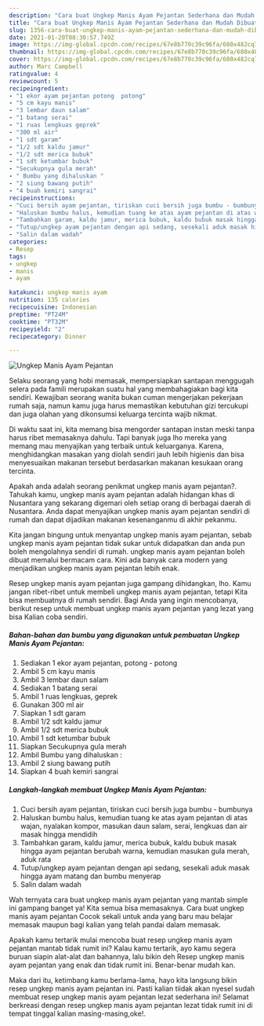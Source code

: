 ```yaml
---
description: "Cara buat Ungkep Manis Ayam Pejantan Sederhana dan Mudah Dibuat"
title: "Cara buat Ungkep Manis Ayam Pejantan Sederhana dan Mudah Dibuat"
slug: 1356-cara-buat-ungkep-manis-ayam-pejantan-sederhana-dan-mudah-dibuat
date: 2021-01-20T08:30:57.749Z
image: https://img-global.cpcdn.com/recipes/67e8b770c39c96fa/680x482cq70/ungkep-manis-ayam-pejantan-foto-resep-utama.jpg
thumbnail: https://img-global.cpcdn.com/recipes/67e8b770c39c96fa/680x482cq70/ungkep-manis-ayam-pejantan-foto-resep-utama.jpg
cover: https://img-global.cpcdn.com/recipes/67e8b770c39c96fa/680x482cq70/ungkep-manis-ayam-pejantan-foto-resep-utama.jpg
author: Marc Campbell
ratingvalue: 4
reviewcount: 5
recipeingredient:
- "1 ekor ayam pejantan potong  potong"
- "5 cm kayu manis"
- "3 lembar daun salam"
- "1 batang serai"
- "1 ruas lengkuas geprek"
- "300 ml air"
- "1 sdt garam"
- "1/2 sdt kaldu jamur"
- "1/2 sdt merica bubuk"
- "1 sdt ketumbar bubuk"
- "Secukupnya gula merah"
- " Bumbu yang dihaluskan "
- "2 siung bawang putih"
- "4 buah kemiri sangrai"
recipeinstructions:
- "Cuci bersih ayam pejantan, tiriskan cuci bersih juga bumbu - bumbunya"
- "Haluskan bumbu halus, kemudian tuang ke atas ayam pejantan di atas wajan, nyalakan kompor, masukan daun salam, serai, lengkuas dan air masak hingga mendidih"
- "Tambahkan garam, kaldu jamur, merica bubuk, kaldu bubuk masak hingga ayam pejantan berubah warna, kemudian masukan gula merah, aduk rata"
- "Tutup/ungkep ayam pejantan dengan api sedang, sesekali aduk masak hingga ayam matang dan bumbu menyerap"
- "Salin dalam wadah"
categories:
- Resep
tags:
- ungkep
- manis
- ayam

katakunci: ungkep manis ayam 
nutrition: 135 calories
recipecuisine: Indonesian
preptime: "PT24M"
cooktime: "PT32M"
recipeyield: "2"
recipecategory: Dinner

---
```



![Ungkep Manis Ayam Pejantan](https://img-global.cpcdn.com/recipes/67e8b770c39c96fa/680x482cq70/ungkep-manis-ayam-pejantan-foto-resep-utama.jpg)

Selaku seorang yang hobi memasak, mempersiapkan santapan menggugah selera pada famili merupakan suatu hal yang membahagiakan bagi kita sendiri. Kewajiban seorang  wanita bukan cuman mengerjakan pekerjaan rumah saja, namun kamu juga harus memastikan kebutuhan gizi tercukupi dan juga olahan yang dikonsumsi keluarga tercinta wajib nikmat.

Di waktu  saat ini, kita memang bisa mengorder santapan instan meski tanpa harus ribet memasaknya dahulu. Tapi banyak juga lho mereka yang memang mau menyajikan yang terbaik untuk keluarganya. Karena, menghidangkan masakan yang diolah sendiri jauh lebih higienis dan bisa menyesuaikan makanan tersebut berdasarkan makanan kesukaan orang tercinta. 



Apakah anda adalah seorang penikmat ungkep manis ayam pejantan?. Tahukah kamu, ungkep manis ayam pejantan adalah hidangan khas di Nusantara yang sekarang digemari oleh setiap orang di berbagai daerah di Nusantara. Anda dapat menyajikan ungkep manis ayam pejantan sendiri di rumah dan dapat dijadikan makanan kesenanganmu di akhir pekanmu.

Kita jangan bingung untuk menyantap ungkep manis ayam pejantan, sebab ungkep manis ayam pejantan tidak sukar untuk didapatkan dan anda pun boleh mengolahnya sendiri di rumah. ungkep manis ayam pejantan boleh dibuat memalui bermacam cara. Kini ada banyak cara modern yang menjadikan ungkep manis ayam pejantan lebih enak.

Resep ungkep manis ayam pejantan juga gampang dihidangkan, lho. Kamu jangan ribet-ribet untuk membeli ungkep manis ayam pejantan, tetapi Kita bisa membuatnya di rumah sendiri. Bagi Anda yang ingin mencobanya, berikut resep untuk membuat ungkep manis ayam pejantan yang lezat yang bisa Kalian coba sendiri.

<!--inarticleads1-->

##### Bahan-bahan dan bumbu yang digunakan untuk pembuatan Ungkep Manis Ayam Pejantan:

1. Sediakan 1 ekor ayam pejantan, potong - potong
1. Ambil 5 cm kayu manis
1. Ambil 3 lembar daun salam
1. Sediakan 1 batang serai
1. Ambil 1 ruas lengkuas, geprek
1. Gunakan 300 ml air
1. Siapkan 1 sdt garam
1. Ambil 1/2 sdt kaldu jamur
1. Ambil 1/2 sdt merica bubuk
1. Ambil 1 sdt ketumbar bubuk
1. Siapkan Secukupnya gula merah
1. Ambil  Bumbu yang dihaluskan :
1. Ambil 2 siung bawang putih
1. Siapkan 4 buah kemiri sangrai




<!--inarticleads2-->

##### Langkah-langkah membuat Ungkep Manis Ayam Pejantan:

1. Cuci bersih ayam pejantan, tiriskan cuci bersih juga bumbu - bumbunya
1. Haluskan bumbu halus, kemudian tuang ke atas ayam pejantan di atas wajan, nyalakan kompor, masukan daun salam, serai, lengkuas dan air masak hingga mendidih
1. Tambahkan garam, kaldu jamur, merica bubuk, kaldu bubuk masak hingga ayam pejantan berubah warna, kemudian masukan gula merah, aduk rata
1. Tutup/ungkep ayam pejantan dengan api sedang, sesekali aduk masak hingga ayam matang dan bumbu menyerap
1. Salin dalam wadah




Wah ternyata cara buat ungkep manis ayam pejantan yang mantab simple ini gampang banget ya! Kita semua bisa memasaknya. Cara buat ungkep manis ayam pejantan Cocok sekali untuk anda yang baru mau belajar memasak maupun bagi kalian yang telah pandai dalam memasak.

Apakah kamu tertarik mulai mencoba buat resep ungkep manis ayam pejantan mantab tidak rumit ini? Kalau kamu tertarik, ayo kamu segera buruan siapin alat-alat dan bahannya, lalu bikin deh Resep ungkep manis ayam pejantan yang enak dan tidak rumit ini. Benar-benar mudah kan. 

Maka dari itu, ketimbang kamu berlama-lama, hayo kita langsung bikin resep ungkep manis ayam pejantan ini. Pasti kalian tiidak akan nyesel sudah membuat resep ungkep manis ayam pejantan lezat sederhana ini! Selamat berkreasi dengan resep ungkep manis ayam pejantan lezat tidak rumit ini di tempat tinggal kalian masing-masing,oke!.

